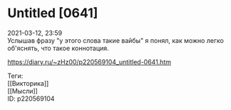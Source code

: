 Untitled [0641]
================

   
 2021-03-12, 23:59   
  Услышав фразу "у этого слова такие вайбы" я понял, как можно легко об'яснять, что такое коннотация.   
    
 <https://diary.ru/~zHz00/p220569104_untitled-0641.htm>   
   
 Теги:   
 [[Викторика]]   
 [[Мысли]]   
 ID: p220569104